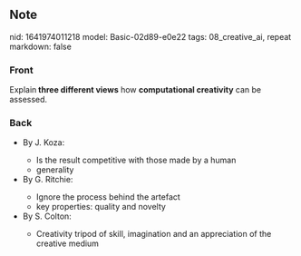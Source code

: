 ## Note
nid: 1641974011218
model: Basic-02d89-e0e22
tags: 08_creative_ai, repeat
markdown: false

### Front
Explain<b> three different views</b> how <b>computational creativity</b> can be assessed.

### Back
<ul><li>By J. Koza:</li><ul><li>Is the result competitive with those made by a human</li><li>generality</li></ul><li>By G. Ritchie:</li><ul><li>Ignore the process behind the artefact</li><li>key properties: quality and novelty</li></ul><li>By S. Colton:</li><ul><li>Creativity tripod of skill, imagination and an appreciation of the creative medium</li></ul></ul>
